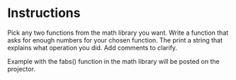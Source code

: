 # Instructions  

Pick any two functions from the math library you want. Write a function that asks for enough numbers for your chosen function. The print a string that explains what operation you did. Add comments to clarify.

Example with the fabs() function in the math library will be posted on the projector.





  